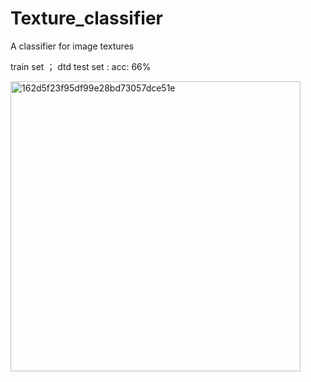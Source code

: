 # Texture_classifier
A classifier for image textures

train set ； dtd 
test set  :
acc: 66%

<img width="464" alt="162d5f23f95df99e28bd73057dce51e" src="https://user-images.githubusercontent.com/118504549/222966190-d22855db-c21e-4d28-89c7-f552e65b83dd.png">

